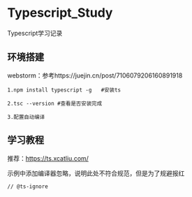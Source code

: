 # Typescript_Study
Typescript学习记录



## 环境搭建

webstorm：参考https://juejin.cn/post/7106079206160891918

```
1.npm install typescript -g   #安装ts

2.tsc --version #查看是否安装完成

3.配置自动编译
```



## 学习教程

推荐：https://ts.xcatliu.com/



示例中添加编译器忽略，说明此处不符合规范，但是为了规避报红

```
// @ts-ignore
```

